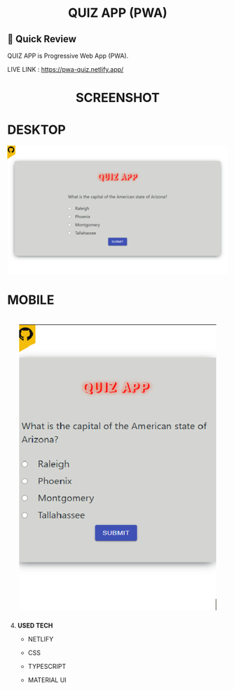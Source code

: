<p align="center">
</p>
<h1 align="center">
 QUIZ APP (PWA)
</h1>

## 🚀 Quick Review

QUIZ APP is Progressive Web App (PWA).
 
<!--  DEMO : https://www.youtube.com/watch?v=iKydTwHxGDI -->
 
LIVE LINK : https://pwa-quiz.netlify.app/

<p align="center">
</p>
<h1 align="center">
  SCREENSHOT
</h1>

<h1>DESKTOP</h1>
  
  <img src="https://github.com/MuhammadAqibRafiq/QuizApp-PWA/blob/main/static/desktop.png" width="1000" />
   

<h1>MOBILE</h1>

<h1 align="center">
  <img  src="https://github.com/MuhammadAqibRafiq/QuizApp-PWA/blob/main/static/mobile.png" width="450"  height="650" />
</h1>

4.  **USED TECH**

    - NETLIFY 

    - CSS
     
    - TYPESCRIPT
    
    - MATERIAL UI
